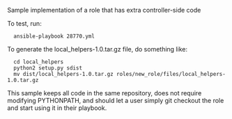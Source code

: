 Sample implementation of a role that has extra controller-side code

To test, run:

```
  ansible-playbook 28770.yml
```

To generate the local_helpers-1.0.tar.gz file, do something like:

```
  cd local_helpers
  python2 setup.py sdist
  mv dist/local_helpers-1.0.tar.gz roles/new_role/files/local_helpers-1.0.tar.gz
```

This sample keeps all code in the same repository, does not require modifying
PYTHONPATH, and should let a user simply git checkout the role and start using
it in their playbook.
